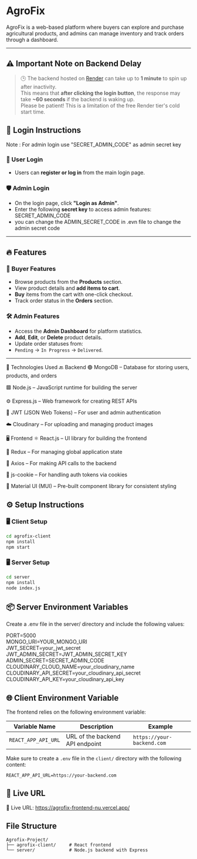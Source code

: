 # AgroFix

AgroFix is a web-based platform where buyers can explore and purchase agricultural products, and admins can manage inventory and track orders through a dashboard.

---

## ⚠️ Important Note on Backend Delay

> 🕒 The backend hosted on [Render](https://render.com) can take up to **1 minute** to spin up after inactivity.  
> This means that **after clicking the login button**, the response may take **~60 seconds** if the backend is waking up.  
> Please be patient! This is a limitation of the free Render tier's cold start time.



## 🔐 Login Instructions

Note : For admin login use "SECRET_ADMIN_CODE" as admin secret key

### 👤 User Login
- Users can **register or log in** from the main login page.

### 🛡️ Admin Login
- On the login page, click **"Login as Admin"**.
- Enter the following **secret key** to access admin features: SECRET_ADMIN_CODE
- you can change the ADMIN_SECRET_CODE in .evn file to change the admin secret code  


---

## 🔥 Features

### 🛒 Buyer Features
- Browse products from the **Products** section.
- View product details and **add items to cart**.
- **Buy** items from the cart with one-click checkout.
- Track order status in the **Orders** section.

### 🛠️ Admin Features
- Access the **Admin Dashboard** for platform statistics.
- **Add**, **Edit**, or **Delete** product details.
- Update order statuses from:
- `Pending` → `In Progress` → `Delivered`.

---


🧰 Technologies Used
🔙 Backend
🟢 MongoDB – Database for storing users, products, and orders

🟩 Node.js – JavaScript runtime for building the server

⚙️ Express.js – Web framework for creating REST APIs

🔐 JWT (JSON Web Tokens) – For user and admin authentication

☁️ Cloudinary – For uploading and managing product images

🖥️ Frontend
⚛️ React.js – UI library for building the frontend

🔄 Redux – For managing global application state

📡 Axios – For making API calls to the backend

🍪 js-cookie – For handling auth tokens via cookies

🎨 Material UI (MUI) – Pre-built component library for consistent styling


## ⚙️ Setup Instructions

### 🖥️ Client Setup

```bash
cd agrofix-client
npm install
npm start
```

### 🖥️ Server Setup

```bash
cd server
npm install
node index.js
```

## 📦 Server Environment Variables  
Create a .env file in the server/ directory and include the following values:

PORT=5000  
MONGO_URI=YOUR_MONGO_URI  
JWT_SECRET=your_jwt_secret  
JWT_ADMIN_SECRET=JWT_ADMIN_SECRET_KEY  
ADMIN_SECRET=SECRET_ADMIN_CODE   
CLOUDINARY_CLOUD_NAME=your_cloudinary_name  
CLOUDINARY_API_SECRET=your_cloudinary_api_secret  
CLOUDINARY_API_KEY=your_cloudinary_api_key  

## 🌐 Client Environment Variable

The frontend relies on the following environment variable:

| Variable Name         | Description                        | Example                        |
|-----------------------|------------------------------------|--------------------------------|
| `REACT_APP_API_URL`   | URL of the backend API endpoint    | `https://your-backend.com` |

Make sure to create a `.env` file in the `client/` directory with the following content:

```env
REACT_APP_API_URL=https://your-backend.com
```


##  🔗 Live URL  
🔗 Live URL: https://agrofix-frontend-nu.vercel.app/


##  File Structure   
```
Agrofix-Project/
├── agrofix-client/     # React frontend
└── server/             # Node.js backend with Express
```





